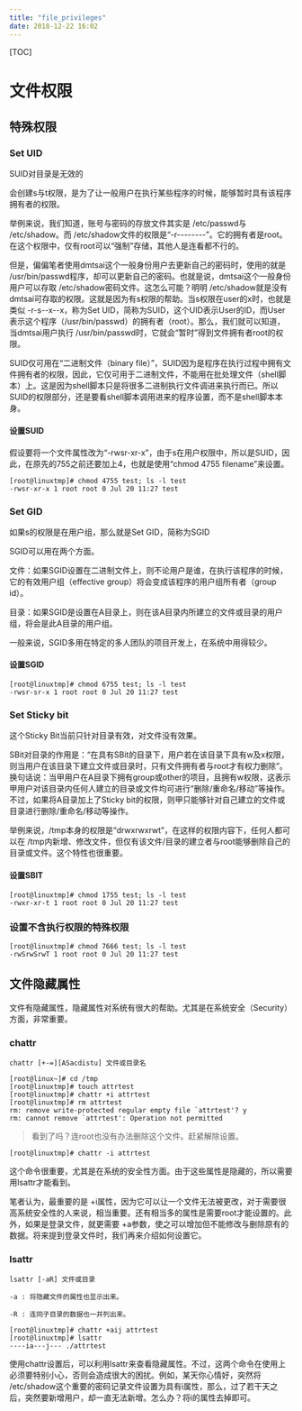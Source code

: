 ```yaml
---
title: "file_privileges"
date: 2018-12-22 16:02
---
```



[TOC]



# 文件权限



## 特殊权限

### Set UID

SUID对目录是无效的



会创建s与t权限，是为了让一般用户在执行某些程序的时候，能够暂时具有该程序拥有者的权限。

举例来说，我们知道，账号与密码的存放文件其实是 /etc/passwd与 /etc/shadow。而 /etc/shadow文件的权限是“-r--------”。它的拥有者是root。在这个权限中，仅有root可以“强制”存储，其他人是连看都不行的。 

但是，偏偏笔者使用dmtsai这个一般身份用户去更新自己的密码时，使用的就是 /usr/bin/passwd程序，却可以更新自己的密码。也就是说，dmtsai这个一般身份用户可以存取 /etc/shadow密码文件。这怎么可能？明明 /etc/shadow就是没有dmtsai可存取的权限。这就是因为有s权限的帮助。当s权限在user的x时，也就是类似 -r-s--x--x，称为Set UID，简称为SUID，这个UID表示User的ID，而User表示这个程序（/usr/bin/passwd）的拥有者（root）。那么，我们就可以知道，当dmtsai用户执行 /usr/bin/passwd时，它就会“暂时”得到文件拥有者root的权限。 

SUID仅可用在“二进制文件（binary file）”，SUID因为是程序在执行过程中拥有文件拥有者的权限，因此，它仅可用于二进制文件，不能用在批处理文件（shell脚本）上。这是因为shell脚本只是将很多二进制执行文件调进来执行而已。所以SUID的权限部分，还是要看shell脚本调用进来的程序设置，而不是shell脚本本身。



#### 设置SUID

假设要将一个文件属性改为“-rwsr-xr-x”，由于s在用户权限中，所以是SUID，因此，在原先的755之前还要加上4，也就是使用“chmod 4755 filename”来设置。

```
[root@linuxtmp]# chmod 4755 test; ls -l test
-rwsr-xr-x 1 root root 0 Jul 20 11:27 test
```



### Set GID

如果s的权限是在用户组，那么就是Set GID，简称为SGID

SGID可以用在两个方面。 

文件：如果SGID设置在二进制文件上，则不论用户是谁，在执行该程序的时候，它的有效用户组（effective group）将会变成该程序的用户组所有者（group id）。 

目录：如果SGID是设置在A目录上，则在该A目录内所建立的文件或目录的用户组，将会是此A目录的用户组。 

一般来说，SGID多用在特定的多人团队的项目开发上，在系统中用得较少。 



#### 设置SGID

```
[root@linuxtmp]# chmod 6755 test; ls -l test
-rwsr-sr-x 1 root root 0 Jul 20 11:27 test
```





### Set Sticky bit

这个Sticky Bit当前只针对目录有效，对文件没有效果。

SBit对目录的作用是：“在具有SBit的目录下，用户若在该目录下具有w及x权限，则当用户在该目录下建立文件或目录时，只有文件拥有者与root才有权力删除”。换句话说：当甲用户在A目录下拥有group或other的项目，且拥有w权限，这表示甲用户对该目录内任何人建立的目录或文件均可进行“删除/重命名/移动”等操作。不过，如果将A目录加上了Sticky bit的权限，则甲只能够针对自己建立的文件或目录进行删除/重命名/移动等操作。 

举例来说，/tmp本身的权限是“drwxrwxrwt”，在这样的权限内容下，任何人都可以在 /tmp内新增、修改文件，但仅有该文件/目录的建立者与root能够删除自己的目录或文件。这个特性也很重要。 



#### 设置SBIT

```
[root@linuxtmp]# chmod 1755 test; ls -l test
-rwxr-xr-t 1 root root 0 Jul 20 11:27 test
```



### 设置不含执行权限的特殊权限

```
[root@linuxtmp]# chmod 7666 test; ls -l test
-rwSrwSrwT 1 root root 0 Jul 20 11:27 test
```





## 文件隐藏属性 

文件有隐藏属性，隐藏属性对系统有很大的帮助。尤其是在系统安全（Security）方面，非常重要。

### chattr

```
chattr [+-=][ASacdistu] 文件或目录名 
```



```
[root@linux~]# cd /tmp 
[root@linuxtmp]# touch attrtest 
[root@linuxtmp]# chattr +i attrtest 
[root@linuxtmp]# rm attrtest 
rm: remove write-protected regular empty file `attrtest'? y 
rm: cannot remove `attrtest': Operation not permitted 
```

> 看到了吗？连root也没有办法删除这个文件。赶紧解除设置。 



```
[root@linuxtmp]# chattr -i attrtest 
```

这个命令很重要，尤其是在系统的安全性方面。由于这些属性是隐藏的，所以需要用lsattr才能看到。

笔者认为，最重要的是 +i属性，因为它可以让一个文件无法被更改，对于需要很高系统安全性的人来说，相当重要。还有相当多的属性是需要root才能设置的。此外，如果是登录文件，就更需要 +a参数，使之可以增加但不能修改与删除原有的数据。将来提到登录文件时，我们再来介绍如何设置它。 

### lsattr

```
lsattr [-aR] 文件或目录 
```



```
-a : 将隐藏文件的属性也显示出来。 

-R : 连同子目录的数据也一并列出来。 
```





```
[root@linuxtmp]# chattr +aij attrtest 
[root@linuxtmp]# lsattr 
----ia---j--- ./attrtest 
```

使用chattr设置后，可以利用lsattr来查看隐藏属性。不过，这两个命令在使用上必须要特别小心，否则会造成很大的困扰。例如，某天你心情好，突然将 /etc/shadow这个重要的密码记录文件设置为具有i属性，那么，过了若干天之后，突然要新增用户，却一直无法新增。怎么办？将i的属性去掉即可。 

